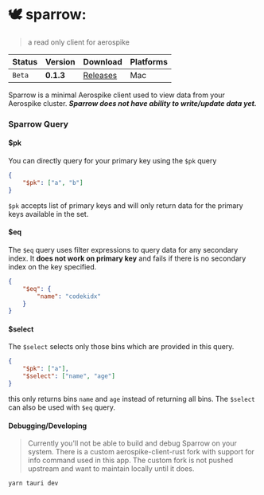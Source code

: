 # 🕊️ sparrow: 

> a read only client for aerospike

|Status| Version | Download | Platforms |
|------|----------|---------|-----------|
| `Beta` | **0.1.3** | [Releases](https://github.com/codekidX/sparrow/releases) | Mac |

Sparrow is a minimal Aerospike client used to view data from your Aerospike
cluster. _**Sparrow does not have ability to write/update data yet.**_


### Sparrow Query

#### $pk

You can directly query for your primary key using the `$pk` query

```json
{
    "$pk": ["a", "b"]
}
```

`$pk` accepts list of primary keys and will only return data for the primary keys available in the set.

#### $eq

The `$eq` query uses filter expressions to query data for any secondary index. It **does not work on primary key** and fails if there is no secondary index on the key specified.

```json
{
    "$eq": {
        "name": "codekidx"
    }
}
```

#### $select

The `$select` selects only those bins which are provided in this query.

```json
{
    "$pk": ["a"],
    "$select": ["name", "age"]
}
```
this only returns bins `name` and `age` instead of returning all bins. The `$select` can also be used with `$eq` query.

#### Debugging/Developing

> Currently you'll not be able to build and debug Sparrow on your system.
> There is a custom aerospike-client-rust fork with support for info command
> used in this app. The custom fork is not pushed upstream and want to maintain
> locally until it does.

```bash
yarn tauri dev
```